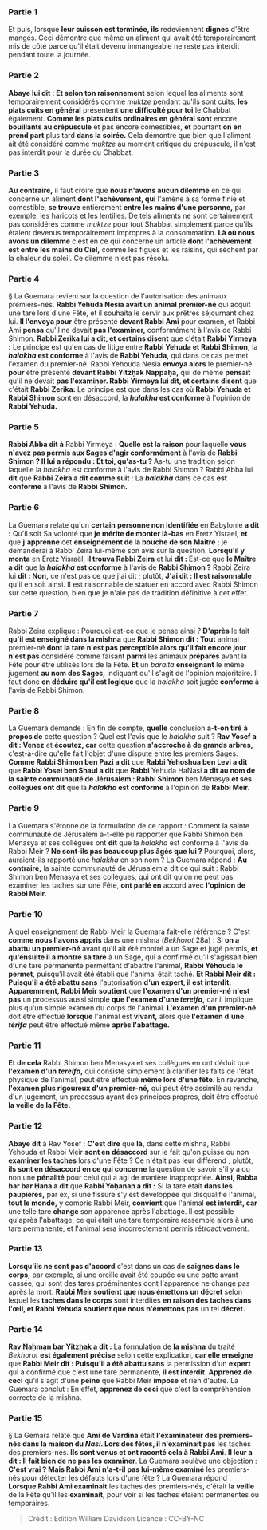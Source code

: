 
### Partie 1
Et puis, lorsque <b>leur cuisson est terminée, ils</b> redeviennent <b>dignes</b> d'être mangés. Ceci démontre que même un aliment qui avait été temporairement mis de côté parce qu'il était devenu immangeable ne reste pas interdit pendant toute la journée.

### Partie 2
<b>Abaye lui dit : Et selon ton raisonnement</b> selon lequel les aliments sont temporairement considérés comme <i>muktze</i> pendant qu'ils sont cuits, <b>les plats cuits en général</b> présentent <b>une difficulté pour toi</b> le Chabbat également. <b>Comme les plats cuits ordinaires en général sont</b> encore <b>bouillants au crépuscule</b> et pas encore comestibles, <b>et</b> pourtant <b>on en prend part</b> plus tard <b>dans la soirée.</b> Cela démontre que bien que l'aliment ait été considéré comme <i>muktze</i> au moment critique du crépuscule, il n'est pas interdit pour la durée du Chabbat.

### Partie 3
<b>Au contraire,</b> il faut croire que <b>nous n'avons aucun dilemme</b> en ce qui concerne un aliment <b>dont l'achèvement, qui</b> l'amène à sa forme finie et comestible, <b>se trouve</b> entièrement <b>entre les mains d'une personne,</b> par exemple, les haricots et les lentilles. De tels aliments ne sont certainement pas considérés comme <i>muktze</i> pour tout Shabbat simplement parce qu'ils étaient devenus temporairement impropres à la consommation. <b>Là où nous avons un dilemme</b> c'est en ce qui concerne un article <b>dont l'achèvement est entre les mains du Ciel,</b> comme les figues et les raisins, qui sèchent par la chaleur du soleil. Ce dilemme n'est pas résolu.

### Partie 4
§ La Guemara revient sur la question de l'autorisation des animaux premiers-nés. <b>Rabbi Yehuda Nesia avait un animal premier-né</b> qui acquit une tare lors d'une Fête, et il souhaita le servir aux prêtres séjournant chez lui. <b>Il l'envoya pour</b> être présenté <b>devant Rabbi Ami</b> pour examen, et Rabbi Ami <b>pensa</b> qu'il ne devait <b>pas l'examiner,</b> conformément à l'avis de Rabbi Shimon. <b>Rabbi Zerika lui a dit, et certains disent</b> que c'était <b>Rabbi Yirmeya :</b> Le principe est qu'en cas de litige entre <b>Rabbi Yehuda et Rabbi Shimon,</b> la <b><i>halakha</i> est conforme</b> à l'avis de <b>Rabbi Yehuda,</b> qui dans ce cas permet l'examen du premier-né. Rabbi Yehouda Nesia <b>envoya alors</b> le premier-né <b>pour</b> être présenté <b>devant Rabbi Yitzḥak Nappaḥa,</b> qui de même <b>pensait</b> qu'il ne devait <b>pas l'examiner. Rabbi Yirmeya lui dit, et certains disent</b> que c'était <b>Rabbi Zerika:</b> Le principe est que dans les cas où <b>Rabbi Yehuda et Rabbi Shimon</b> sont en désaccord, la <b><i>halakha</i> est conforme</b> à l'opinion de <b>Rabbi Yehuda.</b>

### Partie 5
<b>Rabbi Abba dit à</b> Rabbi Yirmeya : <b>Quelle est la raison</b> pour laquelle <b>vous n'avez pas permis aux Sages d'agir conformément</b> à l'avis de <b>Rabbi Shimon ? Il lui a répondu : Et toi, qu'as-tu ? </b> As-tu une tradition selon laquelle la <i>halakha</i> est conforme à l'avis de Rabbi Shimon ? Rabbi Abba lui <b>dit</b> que <b>Rabbi Zeira a dit comme suit :</b> La <b><i>halakha</i></b> dans ce cas <b>est conforme</b> à l'avis de <b>Rabbi Shimon.</b>

### Partie 6
La Guemara relate qu'un <b>certain</b> <b>personne non identifiée</b> en Babylonie <b>a dit :</b> Qu'il soit Sa volonté que <b>je mérite de monter là-bas</b> en Eretz Yisrael, <b>et</b> que <b>j'apprenne</b> cet <b>enseignement de la bouche de son Maître ;</b> je demanderai à Rabbi Zeira lui-même son avis sur la question. <b>Lorsqu'il y monta</b> en Eretz Yisraël, <b>il trouva Rabbi Zeira</b> et lui <b>dit : </b> Est-ce que <b>le Maître a dit</b> que la <b><i>halakha</i> est conforme</b> à l'avis de <b>Rabbi Shimon ?</b> Rabbi Zeira lui <b>dit : Non,</b> ce n'est pas ce que j'ai dit ; plutôt, <b>J'ai dit : Il est raisonnable</b> qu'il en soit ainsi. Il est raisonnable de statuer en accord avec Rabbi Shimon sur cette question, bien que je n'aie pas de tradition définitive à cet effet.

### Partie 7
Rabbi Zeira explique : Pourquoi est-ce que je pense ainsi ? <b>D'après</b> le fait <b>qu'il est enseigné dans la mishna</b> que <b>Rabbi Shimon dit : Tout</b> animal premier-né <b>dont la tare n'est pas perceptible alors qu'il fait encore jour n'est pas</b> considéré comme faisant <b>parmi</b> les animaux <b>préparés</b> avant la Fête pour être utilisés lors de la Fête. <b>Et</b> un <i>baraita</i> <b>enseignant</b> le même jugement <b>au nom des Sages,</b> indiquant qu'il s'agit de l'opinion majoritaire. Il faut donc <b>en déduire qu'il est logique</b> que la <i>halakha</i> soit jugée <b>conforme</b> à l'avis de Rabbi Shimon.

### Partie 8
La Guemara demande : En fin de compte, <b>quelle</b> conclusion <b>a-t-on tiré</b> <b>à propos de</b> cette question ? Quel est l'avis que le <i>halakha</i> suit ? <b>Rav Yosef a dit : Venez</b> et <b>écoutez, car</b> cette question <b>s'accroche à de grands arbres,</b> c'est-à-dire qu'elle fait l'objet d'une dispute entre les premiers Sages. <b>Comme Rabbi Shimon ben Pazi a dit</b> que <b>Rabbi Yehoshua ben Levi a dit</b> que <b>Rabbi Yosei ben Shaul a dit</b> que <b>Rabbi</b> Yehuda HaNasi <b>a dit au nom de la sainte communauté de Jérusalem : Rabbi Shimon</b> ben Menasya <b>et ses collègues ont dit</b> que la <b><i>halakha</i> est conforme</b> à l'opinion de <b>Rabbi Meir.</b>

### Partie 9
La Guemara s'étonne de la formulation de ce rapport : Comment la sainte communauté de Jérusalem a-t-elle pu rapporter que Rabbi Shimon ben Menasya et ses collègues ont <b>dit</b> que la <i>halakha</i> est conforme à l'avis de Rabbi Meir ? <b>Ne sont-ils pas beaucoup plus âgés que lui ?</b> Pourquoi, alors, auraient-ils rapporté une <i>halakha</i> en son nom ? La Guemara répond : <b>Au contraire,</b> la sainte communauté de Jérusalem a dit ce qui suit : Rabbi Shimon ben Menasya et ses collègues, qui ont dit qu'on ne peut pas examiner les taches sur une Fête, <b>ont parlé en</b> accord avec <b>l'opinion de Rabbi Meir.</b>

### Partie 10
A quel enseignement de Rabbi Meir la Guemara fait-elle référence ? C'est <b>comme nous l'avons appris</b> dans une mishna (<i>Bekhorot</i> 28a) : Si <b>on a abattu un premier-né</b> avant qu'il ait été montré à un Sage et jugé permis, <b>et qu'ensuite il a montré sa tare</b> à un Sage, qui a confirmé qu'il s'agissait bien d'une tare permanente permettant d'abattre l'animal, <b>Rabbi Yéhouda le permet</b>, puisqu'il avait été établi que l'animal était taché. <b>Et Rabbi Meir dit : Puisqu'il a été abattu sans</b> l'autorisation <b>d'un expert, il est interdit. Apparemment, Rabbi Meir soutient</b> que <b>l'examen d'un premier-né n'est pas</b> un processus aussi simple <b>que l'examen d'une <i>tereifa</i>,</b> car il implique plus qu'un simple examen du corps de l'animal. <b>L'examen d'un premier-né</b> doit être effectué <b>lorsque</b> l'animal est <b>vivant,</b> alors que <b>l'examen d'une <i>térifa</i></b> peut être effectué même <b>après l'abattage.</b>

### Partie 11
<b>Et de cela</b> Rabbi Shimon ben Menasya et ses collègues en ont déduit que <b>l'examen d'un <i>tereifa</i>,</b> qui consiste simplement à clarifier les faits de l'état physique de l'animal, peut être effectué <b>même lors d'une fête. </b> En revanche, <b>l'<b>examen</b> plus rigoureux d'un premier-né,</b> qui peut être assimilé au rendu d'un jugement, un processus ayant des principes propres, doit être effectué <b>la veille de la Fête.</b>

### Partie 12
<b>Abaye dit</b> à Rav Yosef : <b>C'est dire</b> que <b>là,</b> dans cette mishna, Rabbi Yehouda et Rabbi Meir <b>sont en désaccord</b> sur le fait qu'on puisse ou non <b>examiner les taches</b> lors d'une Fête ? Ce n'était pas leur différend ; plutôt, <b>ils sont en désaccord en ce qui concerne</b> la question de savoir s'il y a ou non une <b>pénalité</b> pour celui qui a agi de manière inappropriée. <b>Ainsi, Rabba bar bar Ḥana a dit</b> que <b>Rabbi Yoḥanan a dit :</b> Si la tare était <b>dans les paupières,</b> par ex, si une fissure s'y est développée qui disqualifie l'animal, <b>tout le monde,</b> y compris Rabbi Meir, <b>convient</b> que l'animal <b>est interdit, car</b> une telle tare <b>change</b> son apparence après l'abattage. Il est possible qu'après l'abattage, ce qui était une tare temporaire ressemble alors à une tare permanente, et l'animal sera incorrectement permis rétroactivement.

### Partie 13
<b>Lorsqu'ils ne sont pas d'accord</b> c'est dans un cas de <b>saignes dans le corps,</b> par exemple, si une oreille avait été coupée ou une patte avant cassée, qui sont des tares proéminentes dont l'apparence ne change pas après la mort. <b>Rabbi Meir soutient que nous émettons un décret</b> selon lequel les <b>taches dans le corps</b> sont interdites <b>en raison des taches dans l'œil, et Rabbi Yehuda soutient que nous n'émettons pas</b> un tel <b>décret.</b>

### Partie 14
<b>Rav Naḥman bar Yitzḥak a dit :</b> La formulation de <b>la mishna</b> du traité <i>Bekhorot</i> <b>est également précise</b> selon cette explication, <b>car elle enseigne</b> que <b>Rabbi Meir dit : Puisqu'il a été abattu sans</b> la permission d'un <b>expert</b> qui a confirmé que c'est une tare permanente, <b>il est interdit. Apprenez de ceci</b> qu'il s'agit d'une <b>peine</b> que Rabbi Meir <b>impose</b> et rien d'autre. La Guemara conclut : En effet, <b>apprenez de ceci</b> que c'est la compréhension correcte de la mishna.

### Partie 15
§ La Gemara relate que <b>Ami de Vardina</b> était <b>l'examinateur des premiers-nés dans la maison du <i>Nasi</i>. Lors des fêtes, il n'examinait pas</b> les taches des premiers-nés. <b>Ils sont venus et ont raconté cela à Rabbi Ami</b>. <b>Il leur a dit : Il fait bien de ne pas les examiner</b>. La Guemara soulève une objection : <b>C'est vrai ? Mais Rabbi Ami n'a-t-il pas lui-même examiné</b> les premiers-nés pour détecter les défauts lors d'une fête ? La Guemara répond : <b>Lorsque Rabbi Ami examinait</b> les taches des premiers-nés, c'était <b>la veille</b> de la Fête qu'il les <b>examinait</b>, pour voir si les taches étaient permanentes ou temporaires.

>Crédit : Edition William Davidson
>Licence : CC-BY-NC